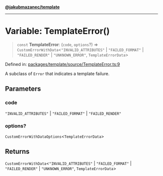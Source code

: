 [**@jakubmazanec/template**](../README.md)

---

# Variable: TemplateError()

> `const` **TemplateError**: (`code`, `options`?) => `CustomErrorWithData`\<`"INVALID_ATTRIBUTES"`
> \| `"FAILED_FORMAT"` \| `"FAILED_RENDER"` \| `"UNKNOWN_ERROR"`, `TemplateErrorData`\>

Defined in:
[packages/template/source/TemplateError.ts:9](https://github.com/jakubmazanec/tools/blob/b189bd808f93a39eacbf7e401a82a754c5ce3b63/packages/template/source/TemplateError.ts#L9)

A subclass of `Error` that indicates a template failure.

## Parameters

### code

`"INVALID_ATTRIBUTES"` | `"FAILED_FORMAT"` | `"FAILED_RENDER"`

### options?

`CustomErrorWithDataOptions`\<`TemplateErrorData`\>

## Returns

`CustomErrorWithData`\<`"INVALID_ATTRIBUTES"` \| `"FAILED_FORMAT"` \| `"FAILED_RENDER"` \|
`"UNKNOWN_ERROR"`, `TemplateErrorData`\>
